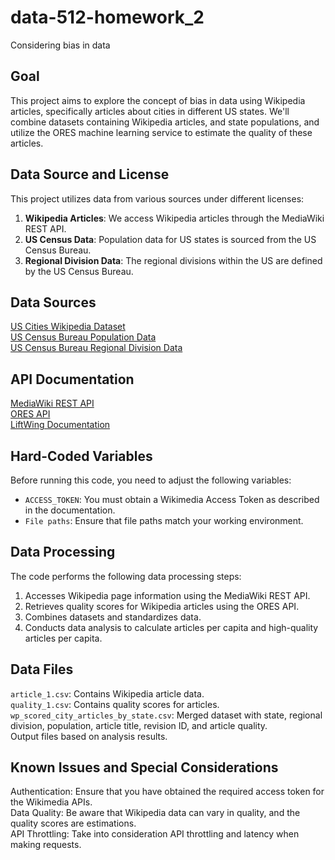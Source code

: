 # data-512-homework_2
Considering bias in data

## Goal
This project aims to explore the concept of bias in data using Wikipedia articles, specifically articles about cities in different US states. We'll combine datasets containing Wikipedia articles, and state populations, and utilize the ORES machine learning service to estimate the quality of these articles.

## Data Source and License
This project utilizes data from various sources under different licenses:

1. **Wikipedia Articles**: We access Wikipedia articles through the MediaWiki REST API.
2. **US Census Data**: Population data for US states is sourced from the US Census Bureau.
3. **Regional Division Data**: The regional divisions within the US are defined by the US Census Bureau.

## Data Sources
[US Cities Wikipedia Dataset](https://drive.google.com/drive/folders/1qzJcMILGuf_GjvfjwXizN5B8T9VUGhLv)  
[US Census Bureau Population Data](https://www.census.gov/data/tables/time-series/demo/popest/2020s-state-total.html)  
[US Census Bureau Regional Division Data](https://drive.google.com/drive/folders/1qzJcMILGuf_GjvfjwXizN5B8T9VUGhLv)  

## API Documentation
[MediaWiki REST API](https://www.mediawiki.org/wiki/API:Main_page)  
[ORES API](https://ores.wikimedia.org/docs)  
[LiftWing Documentation](https://wikitech.wikimedia.org/wiki/Machine_Learning/LiftWing/Usage)  

## Hard-Coded Variables  
Before running this code, you need to adjust the following variables:  
- `ACCESS_TOKEN`: You must obtain a Wikimedia Access Token as described in the documentation.  
- `File paths`: Ensure that file paths match your working environment.  

## Data Processing   
The code performs the following data processing steps:  
1. Accesses Wikipedia page information using the MediaWiki REST API.  
2. Retrieves quality scores for Wikipedia articles using the ORES API.  
3. Combines datasets and standardizes data.  
4. Conducts data analysis to calculate articles per capita and high-quality articles per capita.  

## Data Files  
`article_1.csv`: Contains Wikipedia article data.  
`quality_1.csv`: Contains quality scores for articles.  
`wp_scored_city_articles_by_state.csv`: Merged dataset with state, regional division, population, article title, revision ID, and article quality.  
Output files based on analysis results.  

## Known Issues and Special Considerations  
Authentication: Ensure that you have obtained the required access token for the Wikimedia APIs.  
Data Quality: Be aware that Wikipedia data can vary in quality, and the quality scores are estimations.  
API Throttling: Take into consideration API throttling and latency when making requests.  
